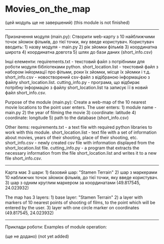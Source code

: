 # Movies_on_the_map

(цей модуль ще не завершений)
(this module is not finished)

---------------------------------------------------------------------------------------------------------------------------------------------------

Призначення модуля (main.py):
Створити web-карту з 10 найближчими точок зйомок фільмів, до тієї точки, яку введе користувач.
Користувач вводить:
    1) назву модуля - main.py
    2) рік зйомки фільмів
    3) координатна широта
    4) координатна довгота
    5) шлях до бази даних (short_info.csv)

Інші елементи:
requirements.txt - текстовий файл з потрібними для роботи модуля бібліотеками python.
short_location.list - текстовий файл з набором інйормації про фільми, роки їх зйомки, місце їх зйомки і т.д.
short_info.csv - новостворений csv-файл з відібраною інформацією з файлу short_location.list.
cutting_info.py - програма, що відбирає потрібну інформацію з файлу short_location.list та записує її в новий файл short_info.csv.

Purpose of the module (main.py):
Create a web-map of the 10 nearest movie locations to the point user enters.
The user enters:
    1) module name - main.py
    2) the year of filming the movie
    3) coordinate: latitude
    4) coordinate: longitude
    5) path to the database (short_info.csv)

Other items:
requirements.txt - a text file with required python libraries to work with this module.
short_location.list - text file with a set of information about movies, years of their shooting, place of their shooting, etc.
short_info.csv - newly created csv file with information displayed from the short_location.list file.
cutting_info.py - a program that extracts the necessary information from the file short_location.list and writes it to a new file short_info.csv.

---------------------------------------------------------------------------------------------------------------------------------------------------

Карта має 3 шари:
    1) базовий шар: "Stamen Terrain"
    2) шар з маркерами 10 наближчих точок зйомок фільмів, до тієї точки, яку введе користувач.
    3) шар з одним круглим маркером за координатами (49.817545, 24.023932)

The map has 3 layers:
    1) base layer: "Stamen Terrain"
    2) a layer with markers of 10 nearest points of shooting of films, to the point which will be entered by the user.
    3) layer with one circle marker on coordinates (49.817545, 24.023932)

---------------------------------------------------------------------------------------------------------------------------------------------------

Приклади роботи:
Examples of module operation:

(ще не додано)
(not yet added)